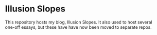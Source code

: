 # Illusion Slopes

This repository hosts my blog, Illusion Slopes. It also used to host several one-off essays, but these have have now been moved to separate repos. 
